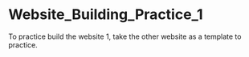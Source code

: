 # Website_Building_Practice_1

To practice build the website 1, take the other website as a template to practice.<br/>
<br/>

